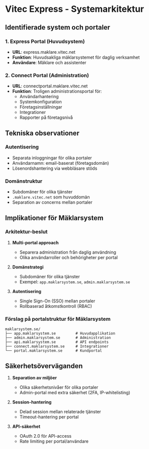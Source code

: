 # Vitec Express - Systemarkitektur

## Identifierade system och portaler

### 1. Express Portal (Huvudsystem)
- **URL**: express.maklare.vitec.net
- **Funktion**: Huvudsakliga mäklarsystemet för daglig verksamhet
- **Användare**: Mäklare och assistenter

### 2. Connect Portal (Administration)
- **URL**: connectportal.maklare.vitec.net
- **Funktion**: Troligen administrationsportal för:
  - Användarhantering
  - Systemkonfiguration
  - Företagsinställningar
  - Integrationer
  - Rapporter på företagsnivå

## Tekniska observationer

### Autentisering
- Separata inloggningar för olika portaler
- Användarnamn: email-baserat (företagsdomän)
- Lösenordshantering via webbläsare stöds

### Domänstruktur
- Subdomäner för olika tjänster
- `.maklare.vitec.net` som huvuddomän
- Separation av concerns mellan portaler

## Implikationer för Mäklarsystem

### Arkitektur-beslut
1. **Multi-portal approach**
   - Separera administration från daglig användning
   - Olika användarroller och behörigheter per portal

2. **Domänstrategi**
   - Subdomäner för olika tjänster
   - Exempel: `app.maklarsystem.se`, `admin.maklarsystem.se`

3. **Autentisering**
   - Single Sign-On (SSO) mellan portaler
   - Rollbaserad åtkomstkontroll (RBAC)

### Förslag på portalstruktur för Mäklarsystem

```
maklarsystem.se/
├── app.maklarsystem.se         # Huvudapplikation
├── admin.maklarsystem.se       # Administration
├── api.maklarsystem.se         # API endpoints
├── connect.maklarsystem.se     # Integrationer
└── portal.maklarsystem.se      # Kundportal
```

## Säkerhetsöverväganden

1. **Separation av miljöer**
   - Olika säkerhetsnivåer för olika portaler
   - Admin-portal med extra säkerhet (2FA, IP-whitelisting)

2. **Session-hantering**
   - Delad session mellan relaterade tjänster
   - Timeout-hantering per portal

3. **API-säkerhet**
   - OAuth 2.0 för API-access
   - Rate limiting per portal/användare